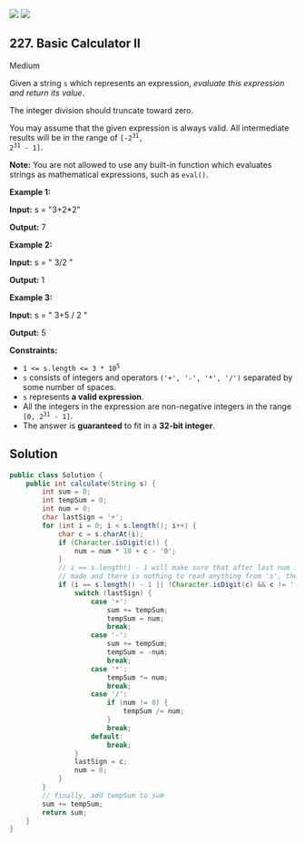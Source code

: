 [![](https://img.shields.io/github/stars/javadev/LeetCode-in-Java?label=Stars&style=flat-square)](https://github.com/javadev/LeetCode-in-Java)
[![](https://img.shields.io/github/forks/javadev/LeetCode-in-Java?label=Fork%20me%20on%20GitHub%20&style=flat-square)](https://github.com/javadev/LeetCode-in-Java/fork)

## 227\. Basic Calculator II

Medium

Given a string `s` which represents an expression, _evaluate this expression and return its value_.

The integer division should truncate toward zero.

You may assume that the given expression is always valid. All intermediate results will be in the range of <code>[-2<sup>31</sup>, 2<sup>31</sup> - 1]</code>.

**Note:** You are not allowed to use any built-in function which evaluates strings as mathematical expressions, such as `eval()`.

**Example 1:**

**Input:** s = "3+2\*2"

**Output:** 7 

**Example 2:**

**Input:** s = " 3/2 "

**Output:** 1 

**Example 3:**

**Input:** s = " 3+5 / 2 "

**Output:** 5 

**Constraints:**

*   <code>1 <= s.length <= 3 * 10<sup>5</sup></code>
*   `s` consists of integers and operators `('+', '-', '*', '/')` separated by some number of spaces.
*   `s` represents **a valid expression**.
*   All the integers in the expression are non-negative integers in the range <code>[0, 2<sup>31</sup> - 1]</code>.
*   The answer is **guaranteed** to fit in a **32-bit integer**.

## Solution

```java
public class Solution {
    public int calculate(String s) {
        int sum = 0;
        int tempSum = 0;
        int num = 0;
        char lastSign = '+';
        for (int i = 0; i < s.length(); i++) {
            char c = s.charAt(i);
            if (Character.isDigit(c)) {
                num = num * 10 + c - '0';
            }
            // i == s.length() - 1 will make sure that after last num is
            // made and there is nothing to read anything from 's', the final computation is done
            if (i == s.length() - 1 || !Character.isDigit(c) && c != ' ') {
                switch (lastSign) {
                    case '+':
                        sum += tempSum;
                        tempSum = num;
                        break;
                    case '-':
                        sum += tempSum;
                        tempSum = -num;
                        break;
                    case '*':
                        tempSum *= num;
                        break;
                    case '/':
                        if (num != 0) {
                            tempSum /= num;
                        }
                        break;
                    default:
                        break;
                }
                lastSign = c;
                num = 0;
            }
        }
        // finally, add tempSum to sum
        sum += tempSum;
        return sum;
    }
}
```